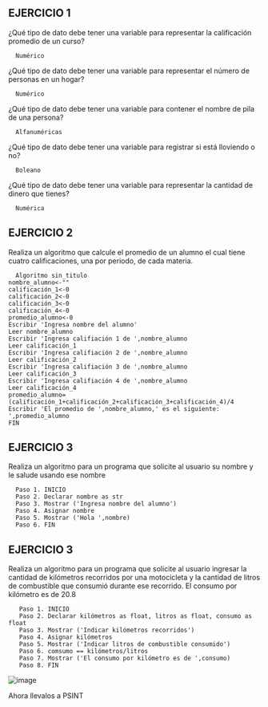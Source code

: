 ## EJERCICIO 1

¿Qué tipo de dato debe tener una variable para representar la calificación promedio de un
curso?

      Numérico

¿Qué tipo de dato debe tener una variable para representar el número de personas en un
hogar?

      Numérico

¿Qué tipo de dato debe tener una variable para contener el nombre de pila de una persona?

      Alfanuméricas

¿Qué tipo de dato debe tener una variable para registrar si está lloviendo o no?

      Boleano

¿Qué tipo de dato debe tener una variable para representar la cantidad de dinero que
tienes?

      Numérica
      
## EJERCICIO 2

Realiza un algoritmo que calcule el promedio de un alumno el cual tiene cuatro calificaciones, una por periodo, de cada materia.

      Algoritmo sin_titulo
	nombre_alumno<-""
	calificación_1<-0
	calificación_2<-0
	calificación_3<-0
	calificación_4<-0
	promedio_alumno<-0
	Escribir 'Ingresa nombre del alumno'
	Leer nombre_alumno
	Escribir 'Ingresa califiación 1 de ',nombre_alumno
	Leer calificación_1
	Escribir 'Ingresa califiación 2 de ',nombre_alumno
	Leer calificación_2
	Escribir 'Ingresa califiación 3 de ',nombre_alumno
	Leer calificación_3	
	Escribir 'Ingresa califiación 4 de ',nombre_alumno
	Leer calificación_4
	promedio_alumno=(calificación_1+calificación_2+calificación_3+calificación_4)/4
	Escribir 'El promedio de ',nombre_alumno,' es el siguiente: ',promedio_alumno
	FIN	
      
      
## EJERCICIO 3

Realiza un algoritmo para un programa que solicite al usuario su nombre y le salude usando ese nombre

      Paso 1. INICIO
      Paso 2. Declarar nombre as str
      Paso 3. Mostrar ('Ingresa nombre del alumno')
      Paso 4. Asignar nombre
      Paso 5. Mostrar ('Hola ',nombre)
      Paso 6. FIN

## EJERCICIO 3

Realiza un algoritmo para  un programa que solicite al usuario ingresar la cantidad de kilómetros recorridos por una motocicleta y la cantidad de litros de combustible que consumió durante ese recorrido. El consumo por kilómetro es de 20.8

       Paso 1. INICIO
       Paso 2. Declarar kilómetros as float, litros as float, consumo as float
       Paso 3. Mostrar ('Indicar kilómetros recorridos')
       Paso 4. Asignar kilómetros
       Paso 5. Mostrar ('Indicar litros de combustible consumido')
       Paso 6. comsumo == kilómetros/litros
       Paso 7. Mostrar ('El consumo por kilómetro es de ',consumo)
       Paso 8. FIN
   
![image](https://user-images.githubusercontent.com/113804525/192121729-375e4770-c188-4ef4-9b39-26eca2a92e29.png)

Ahora llevalos a PSINT

